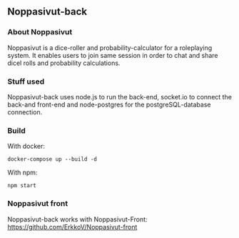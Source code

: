 ## Noppasivut-back

### About Noppasivut

Noppasivut is a dice-roller and probability-calculator for a roleplaying system. It enables users to join same session in order to chat and share dicel rolls and probability calculations.

### Stuff used

Noppasivut-back uses node.js to run the back-end, socket.io to connect the back-and front-end and node-postgres for the postgreSQL-database connection.

### Build

With docker:

```
docker-compose up --build -d
```

With npm:

```
npm start
```

### Noppasivut front

Noppasivut-back works with Noppasivut-Front:
https://github.com/ErkkoV/Noppasivut-front
